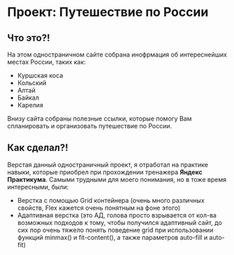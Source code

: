 # Проект: Путешествие по России

## Что это?!
На этом одностраничном сайте собрана инофрмация об интереснейших местах России, таких как:
* Куршская коса
* Кольский
* Алтай
* Байкал
* Карелия

Внизу сайта собраны полезные ссылки, которые помогу Вам спланировать и организовать путешествие по России.

## Как сделал?!
Верстая данный одностраничный проект, я отработал на практике навыки, которые приобрел при прохождении тренажера **Яндекс Практикума**.
Самыми трудными для моего понимания, но в тоже время интересными, были:
* Верстка с помощью Grid контейнера (очень много различных свойств, Flex кажется очень понятным на фоне этого)
* Адаптивная верстка (это АД, голова просто взрывается от кол-ва возможных подходов к тому, чтобы получился адаптивный сайт, до сих пор очень тяжело понять поведение grid при использовании функций minmax() и fit-content(), а также параметров auto-fill и auto-fit)
